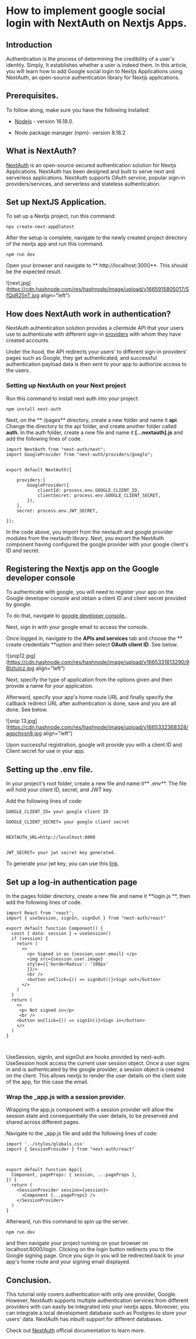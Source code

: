 # How to implement google social login with NextAuth on Nextjs Apps.

## Introduction
 Authentication is the process of determining the credibility of a user's identity. Simply, It establishes whether a user is indeed them. In this article, you will learn how to add Google social login to Nextjs Applications using NextAuth, an open-source authentication library for Nextjs applications. 


## Prerequisites.
To follow along, make sure you have the following installed:

-  [Nodejs](https://nodejs.org/en/) - version 16.18.0.

- Node package manager (npm)- version 8.18.2


## What is NextAuth?
[NextAuth](https://next-auth.js.org/) is an open-source  secured authentication  solution for Nextjs Applications. NextAuth has been designed and built to serve next and serverless applications. NextAuth supports OAuth service, popular sign-in providers/services, and serverless and stateless authentication. 

## Set up NextJS Application.
To set up a Nextjs project, run this command:

```
npx create-next-app@latest

``` 

After the setup is complete, navigate to the newly created project directory of the nextjs app and run this command.
 

```
npm run dev
``` 
Open your browser and navigate to ** http://localhost:3000**. This should be the expected result.


![next.jpg](https://cdn.hashnode.com/res/hashnode/image/upload/v1665915805017/SfQpR25nT.jpg align="left")


## How does NextAuth work in authentication?
NextAuth authentication solution provides a clientside API that your users use to authenticate with different sign-in [providers](https://next-auth.js.org/providers/) with whom they have created accounts. 

Under the hood, the API redirects your users' to different sign-in providers' pages such as Google, they get authenticated, and successful authentication payload data is then sent to your app to authorize access to the users. 



### Setting up NextAuth on your Next project
 Run this command to install  next auth into your project:
```
npm install next-auth
``` 

Next, on the  ** /pages** directory, create a new folder and name it **api**. Change the directory to the api folder, and create another folder called **auth**. In the auth folder, create a new file and name it **[...nextauth].js** and add the following lines of code.


```
import NextAuth from "next-auth/next";
import GoogleProvider from "next-auth/providers/google";


export default NextAuth({
   
    providers:[
        GoogleProvider({
            clientId: process.env.GOOGLE_CLIENT_ID,
            clientSecret: process.env.GOOGLE_CLIENT_SECRET,
        }),
    ],
    secret: process.env.JWT_SECRET,

});

``` 

In the code above, you import from the nextauth and google provider modules from the nextauth library. Next, you export the NextAuth component having configured the google provider with your google client's ID and secret.

## Registering the Nextjs app on the Google developer console
To authenticate with google, you will need to register your app on the Google developer console and obtain a client ID and client secret provided by google.

To do that, navigate to [google developer console.](https://console.cloud.google.com/appeal?project=triple-hour-291520).

Next, sign in with your google email to access the console.

Once logged in, navigate to the **APIs and services** tab and choose the ** create credentials **option and then select **OAuth client ID**. See below.

![snip12.jpg](https://cdn.hashnode.com/res/hashnode/image/upload/v1665331813290/9BIztulcz.jpg align="left")

Next, specify the type of application from the options given and then provide a name for your application.

Afterward,  specify your app's home route URL and finally specify the callback redirect URL after authentication is done, save and you are all done. See below.

![snip 13.jpg](https://cdn.hashnode.com/res/hashnode/image/upload/v1665332368328/agpchvsn8.jpg align="left")

Upon successful registration, google will provide you with a client ID and Client secret for use in your app.

## Setting up the .env file.

In your project's root folder, create a new file and name it** .env**. The file will hold your client ID, secret, and JWT key. 

Add the following lines of code:

```
GOOGLE_CLIENT_ID= your google client ID

GOOGLE_CLIENT_SECRET= your google client secret


NEXTAUTH_URL=http://localhost:8000


JWT_SECRET= your jwt secret key generated.
``` 
To generate your jwt key, you can use this [link]( https://generate-secret.vercel.app/32). 

## Set up  a log-in authentication page 

In the pages folder directory, create a new file and name it **login.js
**, then add the following lines of code.

```
import React from 'react';
import { useSession, signIn, signOut } from "next-auth/react"

export default function Component() {
  const { data: session } = useSession()
  if (session) {
    return (
      <>
        <p> Signed in as {session.user.email} </p>
        <img src={session.user.image} 
        style={{'borderRadius': '100px'
        }}/>
        <br />
        <button onClick={() => signOut()}>Sign out</button>
      </>
    )
  }
  return (
    <>
     <p> Not signed in</p>  
     <br />
    <button onClick={() => signIn()}>Sign in</button>
    </>
  )
}



``` 
UseSession, signIn, and signOut are hooks provided by next-auth. UseSession hook access the current user session object. Once a user signs in and is authenticated by the google provider, a session object is created on the client. This allows nextjs to render the user details on the client side of the app, for this case the email.


### Wrap the _app.js with a session provider.

Wrapping the app.js component with a session provider will allow the session state and consequentially the user details, to be preserved and shared across different pages.

Navigate to the _app.js file and add the following lines of code:

```
import '../styles/globals.css'
import { SessionProvider } from "next-auth/react"



export default function App({
  Component, pageProps: { session, ...pageProps },
}) {
  return (
    <SessionProvider session={session}>
      <Component {...pageProps} />
    </SessionProvider>
  )
}

``` 

Afterward, run this command to spin up the server.
```
npm run dev

``` 
and then navigate your project running on your browser on localhost:8000/login. Clicking on the login button redirects you to the Google signing page. Once you sign in you will be redirected back to your app's home route and your signing email displayed. 

## Conclusion.
This tutorial only covers authentication with only one provider, Google. However, NextAuth supports multiple authentication services from different providers with can easily be integrated into your nextjs apps. Moreover, you can integrate a local development database such as Postgres to store your users' data. NextAuth has inbuilt support for different databases.

Check out [NextAuth](https://next-auth.js.org/) official documentation to learn more.






